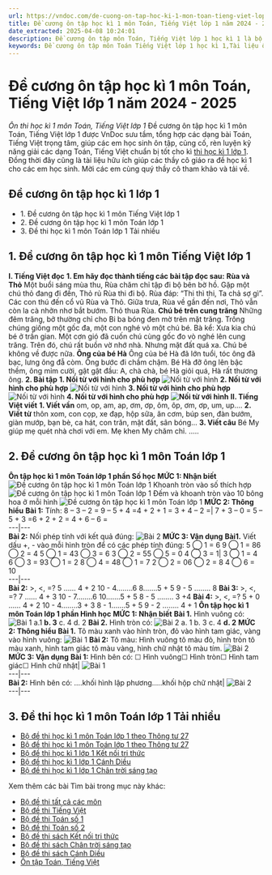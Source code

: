 ```yaml
---
url: https://vndoc.com/de-cuong-on-tap-hoc-ki-1-mon-toan-tieng-viet-lop-1-118053
title: Đề cương ôn tập học kì 1 môn Toán, Tiếng Việt lớp 1 năm 2024 - 2025 - Ôn thi học kì 1 môn Toán, Tiếng Việt lớp 1 - VnDoc.com
date_extracted: 2025-04-08 10:24:01
description: Đề cương ôn tập môn Toán, Tiếng Việt lớp 1 học kì 1 là bộ tài liệu hữu ích giúp các em ôn tập và rèn luyện các bài tập Toán lớp 1 có đáp án.
keywords: Đề cương ôn tập môn Toán Tiếng Việt lớp 1 học kì 1,Tài liệu ôn tập học kì I môn Toán lớp 1,ôn tập môn toán lớp 1,ôn thi học kì 1 môn toán lớp 1,đề cương ôn thi học kì 1 lớp 1 môn toán,đề cương ôn thi học kì 1 lớp 1 môn tiếng việt,đề thi học kì 1 lớp 1,de thi toan lop 1 hoc ki 1,đề thi toán lớp 1 học kì 1
---
```


# Đề cương ôn tập học kì 1 môn Toán, Tiếng Việt lớp 1 năm 2024 - 2025
 _Ôn thi học kì 1 môn Toán, Tiếng Việt lớp 1_
Đề cương ôn tập học kì 1 môn Toán, Tiếng Việt lớp 1 được VnDoc sưu tầm, tổng hợp các dạng bài Toán, Tiếng Việt trọng tâm, giúp các em học sinh ôn tập, củng cố, rèn luyện kỹ năng giải các dạng Toán, Tiếng Việt chuẩn bị tốt cho kì [thi học kì 1 lớp 1](<https://vndoc.com/de-thi-hoc-ki-1-lop1>). Đồng thời đây cũng là tài liệu hữu ích giúp các thầy cô giáo ra đề học kì 1 cho các em học sinh. Mời các em cùng quý thầy cô tham khảo và tải về.
## Đề cương ôn tập học kì 1 lớp 1
  * 1\. Đề cương ôn tập học kì 1 môn Tiếng Việt lớp 1
  * 2\. Đề cương ôn tập học kì 1 môn Toán lớp 1
  * 3\. Đề thi học kì 1 môn Toán lớp 1 Tải nhiều

## **1\. Đề cương ôn tập học kì 1 môn Tiếng Việt lớp 1**
**I. Tiếng Việt đọc**
**1\. Em hãy đọc thành tiếng các bài tập đọc sau:**
**Rùa và Thỏ**
Một buổi sáng mùa thu, Rùa chăm chỉ tập đi bộ bên bờ hồ. Gặp một chú thỏ đang đi đến, Thỏ rủ Rùa thi đi bộ. Rùa đáp: “Thi thì thi, Ta chả sợ gì”.
Các con thú đến cổ vũ Rùa và Thỏ. Giữa trưa, Rùa về gần đến nơi, Thỏ vẫn còn la cà nhởn nhơ bắt bướm. Thỏ thua Rùa.
**Chú bé trên cung trăng**
Những đêm trăng, bở thường chỉ cho Bi ba bóng đen mờ trên mặt trăng. Trông chúng giống một gốc đa, một con nghé vỏ một chú bé. Bà kể: Xưa kia chú bé ở trần gian. Một cơn gió đã cuốn chú cùng gốc đo vò nghé lên cung trăng. Trên đó, chú rất buồn vờ nhớ nhà. Nhưng mặt đất quá xa. Chú bé không về được nữa.
**Ông của bé Hà**
Ông của bé Hà đã lớn tuổi, tóc ông đã bạc, lưng ông đẫ còm. Ông bước đi chầm chậm. Bé Hà đỡ ông lên bậc thềm, ông mỉm cười, gật gật đầu: A, chà chà, bé Hà giỏi quá, Hà rất thương ông.
**2\. Bài tập**
**1\. Nối từ với hình cho phù hợp**
![Nối từ với hình](https://i.vdoc.vn/data/image/2022/12/19/Tieng-Viet-1.jpg)
**2\. Nối từ với hình cho phù hợp**
![Nối từ với hình](https://i.vdoc.vn/data/image/2022/12/19/Tieng-Viet-2.jpg)
**3\. Nối từ với hình cho phù hợp**
![Nối từ với hình](https://i.vdoc.vn/data/image/2022/12/19/Tieng-Viet-3.jpg)
**4\. Nối từ với hình cho phù hợp**
**![Nối từ với hình](https://i.vdoc.vn/data/image/2022/12/19/Tieng-Viet-4.jpg)**
**II. Tiếng Việt viết**
**1\. Viết vần**
om, op, am, ap, ơm, ơp, ôm, ôp, ơm, ơp, um, up....
**2\. Viết từ**
thôn xom, con cọp, xe đạp, hộp sữa, ăn cơm, búp sen, đàn bướm, giàn mướp, bạn bè, ca hát, con trăn, mặt đất, sân bóng...
**3\. Viết câu**
Bé My giúp mẹ quét nhà chơi với em. Mẹ khen My chăm chỉ.
.....
## **2\. Đề cương ôn tập học kì 1 môn Toán lớp 1**
**Ôn tập học kì 1 môn Toán lớp 1 phần Số học**
**MỨC 1: Nhận biết**
![Đề cương ôn tập học kì 1 môn Toán lớp 1 ](https://i.vdoc.vn/data/image/2022/12/19/Toan-1-1.jpg)
Khoanh tròn vào số thích hợp
![Đề cương ôn tập học kì 1 môn Toán lớp 1 ](https://i.vdoc.vn/data/image/2022/12/19/Toan-1-2.jpg)
Đếm và khoanh tròn vào 10 bông hoa ở mỗi hình
![Đề cương ôn tập học kì 1 môn Toán lớp 1 ](https://i.vdoc.vn/data/image/2022/12/19/Toan-1-3.jpg)
**MỨC 2: Thông hiểu**
**Bài 1:** Tính:
8 – 3 – 2 = 9 – 5 + 4 =4 + 2 + 1 = 3 + 4 – 2 =| 7 + 3 – 0 = 5 – 5 + 3 =6 + 2 + 2 = 4 + 6 – 6 =  
---|---  
**Bài 2:** Nối phép tính với kết quả đúng:
![Bài 2](https://i.vdoc.vn/data/image/2022/12/19/Toan-1-4.jpg)
**MỨC 3: Vận dụng**
**Bài1.** Viết dấu +, - vào mỗi hình tròn để có các phép tính đúng:
5 ◯ 1 = 6 9 ◯ 1 = 86 ◯ 2 = 4 5 ◯ 1 = 43 ◯ 3 = 6 3 ◯ 2 = 55 ◯ 5 = 0 4 ◯ 3 = 1| 3 ◯ 1 = 4 6 ◯ 3 = 93 ◯ 1 = 2 8 ◯ 4 = 48 ◯ 1 = 7 2 ◯ 2 = 06 ◯ 2 = 8 4 ◯ 6 = 10  
---|---  
**Bài 2:** >, <, =?
5 …… 4 + 2 10 - 4……..6
8…….5 + 5 9 - 5 …….. 8
**Bài 3:** >, <, =?
7 …… 4 + 3 10 - 7……..6
10…….5 + 5 8 - 5 …….. 3 +4
**Bài 4:** >, <, =?
5 + 0 …… 4 + 2 10 - 4……..3 + 3
8 - 1…….5 + 5 9 - 2 …….. 4 + 1
**Ôn tập học kì 1 môn Toán lớp 1 phần Hình học**
**MỨC 1: Nhận biết**
**Bài 1.** Hình vuông có:
![Bài 1](https://i.vdoc.vn/data/image/2022/12/19/Toan-1-5.jpg)
a.1
**b. 3**
c. 4
d. 2
**Bài 2.** Hình tròn có:
![Bài 2](https://i.vdoc.vn/data/image/2022/12/19/Toan-1-6.jpg)
a. 1
b. 3
c. 4
**d. 2**
**MỨC 2: Thông hiểu**
**Bài 1.** Tô màu xanh vào hình tròn, đỏ vào hình tam giác, vàng vào hình vuông:
![Bài 1](https://i.vdoc.vn/data/image/2022/12/19/Toan-1-7.jpg)
**Bài 2:** Tô màu: Hình vuông tô màu đỏ, hình tròn tô màu xanh, hình tam giác tô màu vàng, hình chữ nhật tô màu tím.
![Bài 2](https://i.vdoc.vn/data/image/2022/12/19/Toan-1-8.jpg)
**MỨC 3: Vận dụng**
**Bài 1:** Hình bên có:
☐ Hình vuông☐ Hình tròn☐ Hình tam giác☐ Hình chữ nhật| ![Bài 1](https://i.vdoc.vn/data/image/2022/12/19/Toan-1-9.jpg)  
---|---  
**Bài 2:** Hình bên có:
….khối hình lập phương…..khối hộp chữ nhật| ![Bài 2](https://i.vdoc.vn/data/image/2022/12/19/Toan-1-10.jpg)  
---|---  
## **3\. Đề thi học kì 1 môn Toán lớp 1 Tải nhiều**
  * [Bộ đề thi học kì 1 môn Toán lớp 1 theo Thông tư 27](<https://vndoc.com/tuyen-tap-30-de-thi-hoc-ki-1-mon-toan-lop-1-159604>)
  * [Bộ đề thi học kì 1 môn Toán lớp 1 theo Thông tư 27](<https://vndoc.com/tuyen-tap-30-de-thi-hoc-ki-1-mon-toan-lop-1-159604>)
  * [Bộ đề thi học kì 1 lớp 1 Kết nối tri thức](<https://vndoc.com/bo-20-de-thi-hoc-ki-1-lop-1-nam-2023-2024-ket-noi-tri-thuc-224103>)
  * [Bộ đề thi học kì 1 lớp 1 Cánh Diều](<https://vndoc.com/bo-18-de-thi-hoc-ki-1-lop-1-nam-2023-2024-canh-dieu-224098>)
  * [Bộ đề thi học kì 1 lớp 1 Chân trời sáng tạo](<https://vndoc.com/bo-de-thi-hoc-ki-1-lop-1-nam-2020-2021-sach-chan-troi-sang-tao-day-du-cac-mon-224564>)

Xem thêm các bài Tìm bài trong mục này khác:
  * [Bộ đề thi tất cả các môn](</bo-de-thi-hoc-ki-1-lop-1-nam-2020-2021-day-du-cac-mon-224086>)
  * [Bộ đề thi Tiếng Việt](</bo-de-thi-hoc-ki-1-lop-1-mon-tieng-viet-nam-2023-2024-103335>)
  * [Bộ đề thi Toán số 1](</tuyen-tap-30-de-thi-hoc-ki-1-mon-toan-lop-1-159604>)
  * [Bộ đề thi Toán số 2](</13-de-thi-hoc-ki-i-mon-toan-lop-1-nam-hoc-2010-2011-57447>)
  * [Bộ đề thi sách Kết nối tri thức](</bo-20-de-thi-hoc-ki-1-lop-1-nam-2023-2024-ket-noi-tri-thuc-224103>)
  * [Bộ đề thi sách Chân trời sáng tạo](</bo-de-thi-hoc-ki-1-lop-1-nam-2020-2021-sach-chan-troi-sang-tao-day-du-cac-mon-224564>)
  * [Bộ đề thi sách Cánh Diều](</bo-18-de-thi-hoc-ki-1-lop-1-nam-2023-2024-canh-dieu-224098>)
  * [Ôn tập Toán, Tiếng Việt](</on-tap-hoc-ki-1-lop-1-mon-toan-tieng-viet-333070>)


